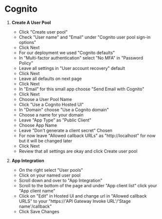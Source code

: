 
# Cognito 

1. **Create A User Pool**
   - Click "Create user pool"
   - Check "User name" and "Email" under "Cognito user pool sign-in options"
   - Click Next
   - For our deployment we used "Cognito defaults"
   - In "Multi-factor authentication" select "No MFA" in "Password Policy"
   - Leave all settings in "User account recovery" default
   - Click Next
   - Leave all defaults on next page
   - Click Next
   - In "Email" for this small app choose "Send Email with Cognito"
   - Click Next
   - Choose a User Pool Name
   - Click "Use a Cognito Hosted UI"
   - In "Domain" choose "Use a Cognito domain"
   - Choose a name for your domain
   - Leave "App Type" as "Public Client"
   - Choose App Name
   - Leave "Don't generate a client secret" Chosen
   - For now leave "Allowed callback URLs" as "http://localhost" for now but it will be changed later
   - Click Next
   - Review that all settings are okay and click Create user pool
     
2. **App Integration**
   - On the right select "User pools"
   - Click on your named user pool
   - Scroll down and over to "App Integration"
   - Scroll to the bottom of the page and under "App client list" click your "App client name"
   - Click on "Edit" in Hosted UI and change url in "Allowed callback URLS" to your "https://'API Gateway Invoke URL'/'Stage name'/callback"
   - Click Save Changes
